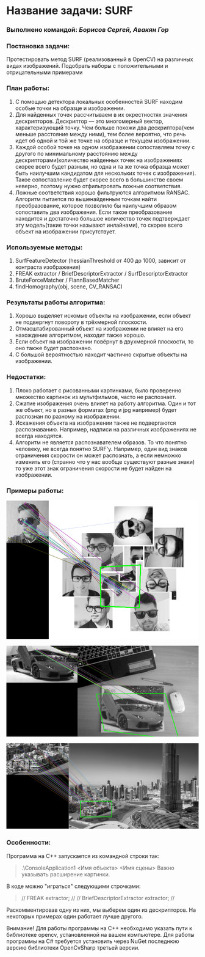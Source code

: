 # Название задачи: SURF

### Выполнено командой: *Борисов Сергей, Авакян Гор*

### Постановка задачи: 
Протестировать метод  SURF  (реализованный в OpenCV) на различных видах изображений. Подобрать наборы с положительными и отрицательными примерами 

### План работы:
1. С помощью детектора локальных особенностей SURF находим особые точки на образце и изображении.
2. Для найденных точек рассчитываем в их окрестностях значения дескрипторов. Дескриптор — это многомерный вектор, характеризующий точку. Чем больше похожи два дескриптора(чем меньше расстояние между ними), тем более вероятно, что речь идет об одной и той же точке на образце и текущем изображении.
3. Каждой особой точке на одном изображении сопоставляем точку с другого по минимальному расстоянию между дескрипторами(количество найденных точек на изображениях скорее всего будет разным, но одна и та же точка образца может быть наилучшим кандидатом для нескольких точек с изображения). Такое сопоставление будет скорее всего в большинстве своем неверно, поэтому нужно отфильтровать ложные соответствия.
4. Ложные соответствия хорошо фильтруются алгоритмом RANSAC. Алгоритм пытается по вышенайденным точкам найти преобразование, которое позволило бы наилучшим образом сопоставить два изображения. Если такое преобразование находится и достаточно большое количество точек подтверждает эту модель(такие точки называют инлайнами), то скорее всего объект на изображении присутствует.

### Используемые методы:
1. SurfFeatureDetector (hessianThreshold от 400 до 1000, зависит от контраста изображения)
2. FREAK extractor / BriefDescriptorExtractor / SurfDescriptorExtractor
3. BruteForceMatcher<Hamming> / FlannBasedMatcher
4. findHomography(obj, scene, CV_RANSAC)

### Результаты работы алгоритма:

1. Хорошо выделяет искомые объекты на изображении, если объект не подвергнут повороту в трёхмерной плоскости.
2. Отмасштабированный объект на изображении не влияет на его нахождение алгоритмом, находит также хорошо.
3. Если объект на изображении повёрнут в двухмерной плоскости, то оно также будет распознано.
4. С большой вероятностью находит частично скрытые объекты на изображении.

### Недостатки:

1. Плохо работает с рисованными картинками, было проверенно множество картинок из мультфильмов, часто не распознает. 
2. Сжатие изображения очень влияет на работу алгоритма. Один и тот же объект, но в разных форматах (png и jpg например) будет распознан по разному на изображении.
3. Искажения объекта на изображении также не подвергаются распознаванию. Например, надписи на различных изображениях не всегда находятся.
4. Алгоритм не является распознавателем образов. То что понятно человеку, не всегда понятно SURF'у. Например, один вид знаков ограничения скорости он может распознать, а если немножко изменить его (странно что у нас вообще существуют разные знаки) то уже этот знак ограничения скорости не будет найден на изображении.

### Примеры работы:

![](img/Example1.PNG?raw=true)

![](img/Example2.PNG?raw=true)

![](img/Example3.PNG?raw=true)

### Особенности:

Программа на C++ запускается из командной строки так:
> .\ConsoleApplication1 <Имя объекта> <Имя сцены>
Важно указывать расширение картинки.

В коде можно "играться" следующими строчками:

> // FREAK extractor; // 
>	// BriefDescriptorExtractor extractor; // 

Раскомментировав одну из них, мы выберем один из дескрипторов. На некоторых примерах один работает лучше другого.

Внимание! Для работы программы на C++ необходимо указать пути к библиотеке opencv, установленной на вашем компьютере.
Для работы программы на C# требуется установить через NuGet последнюю версию библиотеки OpenCvSharp третьей версии.

